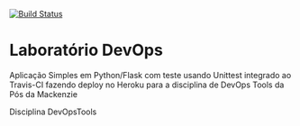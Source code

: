 [![Build Status](https://travis-ci.com/DarlanDelmondesSchool/devopslab.svg?branch=main)](https://travis-ci.com/DarlanDelmondesSchool/devopslab)
# Laboratório DevOps

Aplicação Simples em Python/Flask com teste usando Unittest integrado ao Travis-CI fazendo deploy no Heroku para a disciplina de DevOps Tools da Pós da Mackenzie

Disciplina DevOpsTools

